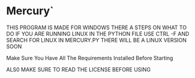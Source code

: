# Mercury`
			
                                                                                                                                                          

THIS PROGRAM IS MADE FOR WINDOWS THERE A STEPS ON 
WHAT TO DO IF YOU ARE RUNNING LINUX IN THE PYTHON FILE USE
CTRL -F AND SEARCH FOR LINUX IN MERCURY.PY 
THERE WILL BE A LINUX VERSION SOON


Make Sure You Have All The Requirements Installed Before Starting


ALS0 MAKE SURE TO READ THE LICENSE BEFORE USING
